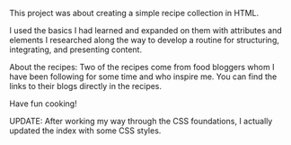 This project was about creating a simple recipe collection in HTML.

I used the basics I had learned and expanded on them with attributes and elements I researched along the way to develop a routine for structuring, integrating, and presenting content.

About the recipes: Two of the recipes come from food bloggers whom I have been following for some time and who inspire me. You can find the links to their blogs directly in the recipes.

Have fun cooking!


UPDATE: After working my way through the CSS foundations, I actually updated the index with some CSS styles.